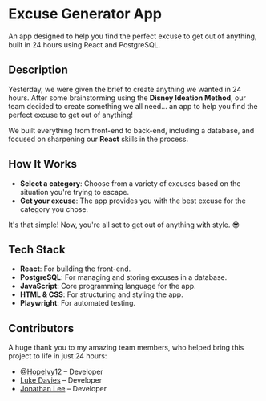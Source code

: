 # **Excuse Generator App**  
An app designed to help you find the perfect excuse to get out of anything, built in 24 hours using React and PostgreSQL.

## **Description**  
Yesterday, we were given the brief to create anything we wanted in 24 hours. After some brainstorming using the **Disney Ideation Method**, our team decided to create something we all need… an app to help you find the perfect excuse to get out of anything!

We built everything from front-end to back-end, including a database, and focused on sharpening our **React** skills in the process.

## **How It Works**  
- **Select a category**: Choose from a variety of excuses based on the situation you're trying to escape.
- **Get your excuse**: The app provides you with the best excuse for the category you chose.
  
It's that simple! Now, you're all set to get out of anything with style. 😎

## **Tech Stack**  
- **React**: For building the front-end.  
- **PostgreSQL**: For managing and storing excuses in a database.  
- **JavaScript**: Core programming language for the app.  
- **HTML & CSS**: For structuring and styling the app.  
- **Playwright**: For automated testing.


## **Contributors**  
A huge thank you to my amazing team members, who helped bring this project to life in just 24 hours:  
- [@HopeIvy12](https://github.com/HopeIvy12) – Developer
- [Luke Davies](https://github.com/universeluke) – Developer  
- [Jonathan Lee](https://github.com/bmljlee1) – Developer


